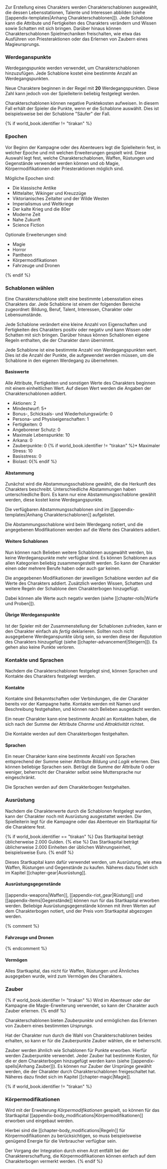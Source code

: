 Zur Erstellung eines Charakters werden Charakterschablonen ausgewählt, die dessen Lebensstationen, Talente und Interessen abbilden (siehe [[appendix-templates|Anhang Charakterschablonen]]). Jede Schablone kann die Attribute und Fertigkeiten des Charakters verändern und Wissen sowie Schatten mit sich bringen. Darüber hinaus können Charakterschablonen Spielmechaniken freischalten, wie etwa das Ausführen von Priesteraktionen oder das Erlernen von Zaubern eines Magieursprungs.

### Werdeganspunkte

Werdegangspunkte werden verwendet, um Charakterschablonen hinzuzufügen. Jede Schablone kostet eine bestimmte Anzahl an Werdegangspunkten.

Neue Charaktere beginnen in der Regel mit **20** Werdegangspunkten. Diese Zahl kann jedoch von der Spielleiterin beliebig festgelegt werden.

Charakterschablonen können negative Punktekosten aufweisen. In diesem Fall erhält der Spieler die Punkte, wenn er die Schablone auswählt. Dies ist beispielsweise bei der Schablone "Säufer" der Fall.

{% if world_book.identifier != "tirakan" %}
### Epochen

Vor Beginn der Kampagne oder des Abenteuers legt die Spielleiterin fest, in welcher Epoche und mit welchen Erweiterungen gespielt wird. Diese Auswahl legt fest, welche Charakterschablonen, Waffen, Rüstungen und Gegenstände verwendet werden können und ob Magie, Körpermodifikationen oder Priesteraktionen möglich sind.

Mögliche Epochen sind:

* Die klassische Antike
* Mittelalter, Wikinger und Kreuzzüge
* Viktorianisches Zeitalter und der Wilde Westen
* Imperialismus und Weltkriege
* Der kalte Krieg und die 80er
* Moderne Zeit
* Nahe Zukunft
* Science Fiction

Optionale Erweiterungen sind:

* Magie
* Horror
* Pantheon
* Körpermodifikationen
* Fahrzeuge und Dronen

{% endif %}

### Schablonen wählen

Eine Charakterschablone stellt eine bestimmte Lebensstation eines Charakters dar. Jede Schablone ist einem der folgenden Bereiche zugeordnet: Bildung, Beruf, Talent, Interessen, Charakter oder Lebensumstände.

Jede Schablone verändert eine kleine Anzahl von Eigenschaften und Fertigkeiten des Charakters positiv oder negativ und kann Wissen oder Schatten mit sich bringen. Darüber hinaus können Schablonen eigene Regeln enthalten, die der Charakter dann übernimmt.

Jede Schablone ist eine bestimmte Anzahl von Werdegangspunkten wert. Dies ist die Anzahl der Punkte, die aufgewendet werden müssen, um die Schablone in den eigenen Werdegang zu übernehmen.

#### Basiswerte

Alle Attribute, Fertigkeiten und sonstigen Werte des Charakters beginnen mit einem einheitlichen Wert. Auf diesen Wert werden die Angaben der Charakterschablonen addiert.

* Aktionen: 2
* Mindestwurf: 5+
* Bonus-, Schicksals- und Wiederholungswürfe: 0
* Persona- und Physiseigenschaften: 1
* Fertigkeiten: 0
* Angeborener Schutz: 0
* Maximale Lebenspunkte: 10
* Arkana: 0
* Zauberpunkte: 0
{% if world_book.identifier != "tirakan" %}* Maximaler Stress: 10
* Basisstress: 0
* Biolast: 0{% endif %}

#### Abstammung

Zunächst wird die Abstammungsschablone gewählt, die die Herkunft des Charakters beschreibt. Unterschiedliche Abstammungen haben unterschiedliche Boni. Es kann nur eine Abstammungsschablone gewählt werden, diese kostet keine Werdegangspunkte.

Die verfügbaren Abstammungsschablonen sind im [[appendix-templates|Anhang Charakterschablonen]] aufgelistet.

Die Abstammungsschablone wird beim Werdegang notiert, und die angegebenen Modifikationen werden auf die Werte des Charakters addiert.

#### Weitere Schablonen

Nun können nach Belieben weitere Schablonen ausgewählt werden, bis keine Werdeganspunkte mehr verfügbar sind. Es können Schablonen aus allen Kategorien beliebig zusammengestellt werden. So kann der Charakter einen oder mehrere Berufe haben oder auch gar keinen.

Die angegebenen Modifikationen der jeweiligen Schablone werden auf die Werte des Charakters addiert. Zusätzlich werden Wissen, Schatten und weitere Regeln der Schablone dem Charakterbogen hinzugefügt.

Dabei können alle Werte auch negativ werden (siehe [[chapter-rolls|Würfe und Proben]]).

#### Übrige Werdeganspunkte

Ist der Spieler mit der Zusammenstellung der Schablonen zufrieden, kann er den Charakter einfach als *fertig* deklarieren. Sollten noch nicht ausgegebene Werdeganspunkte übrig sein, so werden diese der *Reputation* des Charakters hinzugefügt (siehe [[chapter-advancement|Steigern]]). Es gehen also keine Punkte verloren.

### Kontakte und Sprachen

Nachdem die Charakterschablonen festgelegt sind, können Sprachen und Kontakte des Charakters festgelegt werden.

#### Kontakte

Kontakte sind Bekanntschaften oder Verbindungen, die der Charakter bereits vor der Kampagne hatte. Kontakte werden mit Namen und Beschreibung festgehalten, und können nach Belieben ausgedacht werden.

Ein neuer Charakter kann eine bestimmte Anzahl an Kontakten haben, die sich nach der Summe der Attribute *Charme* und *Attraktivität* richtet. 

Die Kontakte werden auf dem Charakterbogen festgehalten.

#### Sprachen

Ein neuer Charakter kann eine bestimmte Anzahl von Sprachen entsprechend der Summe seiner Attribute *Bildung* und *Logik* erlernen. Dies können beliebige Sprachen sein. Beträgt die Summe der Attribute 0 oder weniger, beherrscht der Charakter selbst seine Muttersprache nur eingeschränkt.

Die Sprachen werden auf dem Charakterbogen festgehalten.

### Ausrüstung

Nachdem die Charakterwerte durch die Schablonen festgelegt wurden, kann der Charakter noch mit Ausrüstung ausgestattet werden. Die Spielleiterin legt für die Kampagne oder das Abenteuer ein Startkapital für die Charaktere fest.

{% if world_book.identifier == "tirakan" %}
Das Startkapital beträgt üblicherweise 2.000 Gulden.
{% else %}
Das Startkapital beträgt üblicherweise 2.000 Einheiten der üblichen Währungseinheit, beispielsweise Euro.
{% endif %}

Dieses Startkapital kann dafür verwendet werden, um Ausrüstung, wie etwa Waffen, Rüstungen und Gegenstände zu kaufen. Näheres dazu findet sich im Kapitel [[chapter-gear|Ausrüstung]].

#### Ausrüstungsgegenstände

[[appendix-weapons|Waffen]], [[appendix-riot_gear|Rüstung]] und [[appendix-items|Gegenstände]] können nun für das Startkapital erworben werden. Beliebige Ausrüstungsgegenstände können mit ihren Werten auf dem Charakterbogen notiert, und der Preis vom Startkapital abgezogen werden.

{% comment %}
#### Fahrzeuge und Dronen
{% endcomment %}

#### Vermögen

Alles Startkapital, das nicht für Waffen, Rüstungen und Ähnliches ausgegeben wurde, wird zum Vermögen des Charakters.

### Zauber

{% if world_book.identifier != "tirakan" %}
Wird im Abenteuer oder der Kampagne die Magie-Erweiterung verwendet, so kann der Charakter auch Zauber erlernen.
{% endif %}

Charakterschablonen bieten *Zauberpunkte* und ermöglichen das Erlernen von Zaubern eines bestimmten *Ursprungs*.

Hat der Charakter nun durch die Wahl von Charakterschablonen beides erhalten, so kann er für die Zauberpunkte Zauber wählen, die er beherrscht.

Zauber werden ähnlich wie Schablonen für Punkte erworben. Hierfür werden Zauberpunkte verwendet. Jeder Zauber hat bestimmte Kosten, für die er dem Charakterbogen hinzugefügt werden kann (siehe [[appendix-spells|Anhang Zauber]]). Es können nur Zauber der Ursprünge gewählt werden, die der Charakter durch Charakterschablonen freigeschaltet hat. Näheres dazu findet sich im Kapitel [[chapter-magic|Magie]].

{% if world_book.identifier != "tirakan" %}
### Körpermodifikationen

Wird mit der Erweiterung *Körpermodifikationen* gespielt, so können für das Startkapital [[appendix-body_modifications|Körpermodifikationen]] erworben und eingebaut werden.

Hierbei sind die [[chapter-body_modifications|Regeln]] für Körpermodifikationen zu berücksichtigen, so muss beispielsweise genügend Energie für die Verbraucher verfügbar sein.

Der Vorgang der Integration durch einen Arzt entfällt bei der Charaktererschaffung, die Körpermodifikationen können einfach auf dem Charakterbogen vermerkt werden.
{% endif %}
